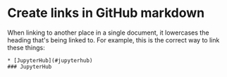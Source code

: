 # Create links in GitHub markdown

When linking to another place in a single document, it lowercases the heading that's being linked to. For example, this is the correct way to link these things: 

    * [JupyterHub](#jupyterhub)
    ### JupyterHub

